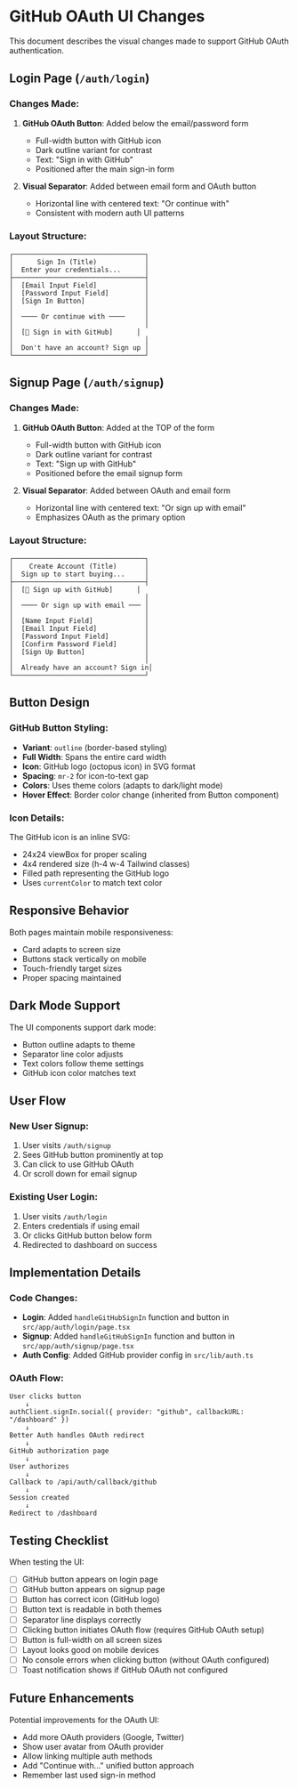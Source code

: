 # GitHub OAuth UI Changes

This document describes the visual changes made to support GitHub OAuth authentication.

## Login Page (`/auth/login`)

### Changes Made:
1. **GitHub OAuth Button**: Added below the email/password form
   - Full-width button with GitHub icon
   - Dark outline variant for contrast
   - Text: "Sign in with GitHub"
   - Positioned after the main sign-in form

2. **Visual Separator**: Added between email form and OAuth button
   - Horizontal line with centered text: "Or continue with"
   - Consistent with modern auth UI patterns

### Layout Structure:
```
┌─────────────────────────────────┐
│      Sign In (Title)            │
│  Enter your credentials...      │
├─────────────────────────────────┤
│  [Email Input Field]            │
│  [Password Input Field]         │
│  [Sign In Button]               │
│                                 │
│  ──── Or continue with ────     │
│                                 │
│  [🐙 Sign in with GitHub]      │
│                                 │
│  Don't have an account? Sign up │
└─────────────────────────────────┘
```

## Signup Page (`/auth/signup`)

### Changes Made:
1. **GitHub OAuth Button**: Added at the TOP of the form
   - Full-width button with GitHub icon  
   - Dark outline variant for contrast
   - Text: "Sign up with GitHub"
   - Positioned before the email signup form

2. **Visual Separator**: Added between OAuth and email form
   - Horizontal line with centered text: "Or sign up with email"
   - Emphasizes OAuth as the primary option

### Layout Structure:
```
┌─────────────────────────────────┐
│    Create Account (Title)       │
│  Sign up to start buying...     │
├─────────────────────────────────┤
│  [🐙 Sign up with GitHub]      │
│                                 │
│  ──── Or sign up with email ─── │
│                                 │
│  [Name Input Field]             │
│  [Email Input Field]            │
│  [Password Input Field]         │
│  [Confirm Password Field]       │
│  [Sign Up Button]               │
│                                 │
│  Already have an account? Sign in│
└─────────────────────────────────┘
```

## Button Design

### GitHub Button Styling:
- **Variant**: `outline` (border-based styling)
- **Full Width**: Spans the entire card width
- **Icon**: GitHub logo (octopus icon) in SVG format
- **Spacing**: `mr-2` for icon-to-text gap
- **Colors**: Uses theme colors (adapts to dark/light mode)
- **Hover Effect**: Border color change (inherited from Button component)

### Icon Details:
The GitHub icon is an inline SVG:
- 24x24 viewBox for proper scaling
- 4x4 rendered size (h-4 w-4 Tailwind classes)
- Filled path representing the GitHub logo
- Uses `currentColor` to match text color

## Responsive Behavior

Both pages maintain mobile responsiveness:
- Card adapts to screen size
- Buttons stack vertically on mobile
- Touch-friendly target sizes
- Proper spacing maintained

## Dark Mode Support

The UI components support dark mode:
- Button outline adapts to theme
- Separator line color adjusts
- Text colors follow theme settings
- GitHub icon color matches text

## User Flow

### New User Signup:
1. User visits `/auth/signup`
2. Sees GitHub button prominently at top
3. Can click to use GitHub OAuth
4. Or scroll down for email signup

### Existing User Login:
1. User visits `/auth/login`
2. Enters credentials if using email
3. Or clicks GitHub button below form
4. Redirected to dashboard on success

## Implementation Details

### Code Changes:
- **Login**: Added `handleGitHubSignIn` function and button in `src/app/auth/login/page.tsx`
- **Signup**: Added `handleGitHubSignIn` function and button in `src/app/auth/signup/page.tsx`
- **Auth Config**: Added GitHub provider config in `src/lib/auth.ts`

### OAuth Flow:
```
User clicks button
    ↓
authClient.signIn.social({ provider: "github", callbackURL: "/dashboard" })
    ↓
Better Auth handles OAuth redirect
    ↓
GitHub authorization page
    ↓
User authorizes
    ↓
Callback to /api/auth/callback/github
    ↓
Session created
    ↓
Redirect to /dashboard
```

## Testing Checklist

When testing the UI:
- [ ] GitHub button appears on login page
- [ ] GitHub button appears on signup page
- [ ] Button has correct icon (GitHub logo)
- [ ] Button text is readable in both themes
- [ ] Separator line displays correctly
- [ ] Clicking button initiates OAuth flow (requires GitHub OAuth setup)
- [ ] Button is full-width on all screen sizes
- [ ] Layout looks good on mobile devices
- [ ] No console errors when clicking button (without OAuth configured)
- [ ] Toast notification shows if GitHub OAuth not configured

## Future Enhancements

Potential improvements for the OAuth UI:
- Add more OAuth providers (Google, Twitter)
- Show user avatar from OAuth provider
- Allow linking multiple auth methods
- Add "Continue with..." unified button approach
- Remember last used sign-in method
